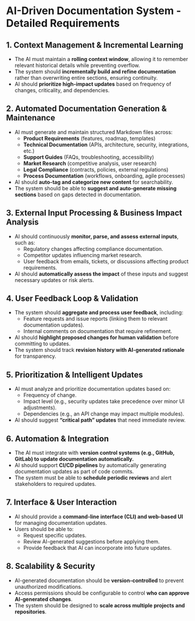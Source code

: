 # AI-Driven Documentation System - Detailed Requirements

## 1. Context Management & Incremental Learning

- The AI must maintain a **rolling context window**, allowing it to remember relevant historical details while preventing overflow.
- The system should **incrementally build and refine documentation** rather than overwriting entire sections, ensuring continuity.
- AI should **prioritize high-impact updates** based on frequency of changes, criticality, and dependencies.

## 2. Automated Documentation Generation & Maintenance

- AI must generate and maintain structured Markdown files across:
  - **Product Requirements** (features, roadmap, templates)
  - **Technical Documentation** (APIs, architecture, security, integrations, etc.)
  - **Support Guides** (FAQs, troubleshooting, accessibility)
  - **Market Research** (competitive analysis, user research)
  - **Legal Compliance** (contracts, policies, external regulations)
  - **Process Documentation** (workflows, onboarding, agile processes)
- AI should **auto-tag and categorize new content** for searchability.
- The system should be able to **suggest and auto-generate missing sections** based on gaps detected in documentation.

## 3. External Input Processing & Business Impact Analysis

- AI should continuously **monitor, parse, and assess external inputs**, such as:
  - Regulatory changes affecting compliance documentation.
  - Competitor updates influencing market research.
  - User feedback from emails, tickets, or discussions affecting product requirements.
- AI should **automatically assess the impact** of these inputs and suggest necessary updates or risk alerts.

## 4. User Feedback Loop & Validation

- The system should **aggregate and process user feedback**, including:
  - Feature requests and issue reports (linking them to relevant documentation updates).
  - Internal comments on documentation that require refinement.
- AI should **highlight proposed changes for human validation** before committing to updates.
- The system should track **revision history with AI-generated rationale** for transparency.

## 5. Prioritization & Intelligent Updates

- AI must analyze and prioritize documentation updates based on:
  - Frequency of change.
  - Impact level (e.g., security updates take precedence over minor UI adjustments).
  - Dependencies (e.g., an API change may impact multiple modules).
- AI should suggest **“critical path” updates** that need immediate review.

## 6. Automation & Integration

- The AI must integrate with **version control systems (e.g., GitHub, GitLab) to update documentation automatically.**
- AI should support **CI/CD pipelines** by automatically generating documentation updates as part of code commits.
- The system must be able to **schedule periodic reviews** and alert stakeholders to required updates.

## 7. Interface & User Interaction

- AI should provide a **command-line interface (CLI) and web-based UI** for managing documentation updates.
- Users should be able to:
  - Request specific updates.
  - Review AI-generated suggestions before applying them.
  - Provide feedback that AI can incorporate into future updates.

## 8. Scalability & Security

- AI-generated documentation should be **version-controlled** to prevent unauthorized modifications.
- Access permissions should be configurable to control **who can approve AI-generated changes**.
- The system should be designed to **scale across multiple projects and repositories**.
